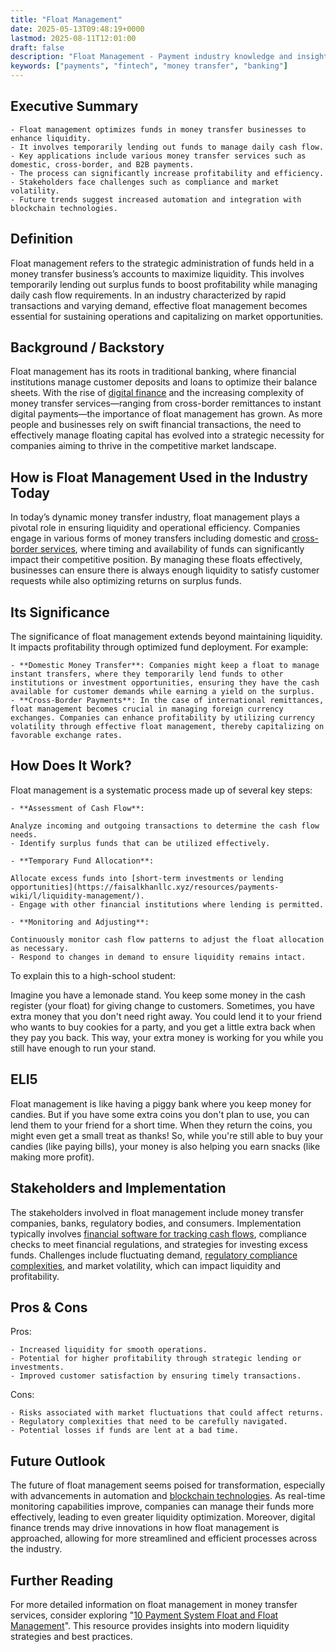 ```yaml
---
title: "Float Management"
date: 2025-05-13T09:48:19+0000
lastmod: 2025-08-11T12:01:00
draft: false
description: "Float Management - Payment industry knowledge and insights"
keywords: ["payments", "fintech", "money transfer", "banking"]
---
```


## Executive Summary

 	- Float management optimizes funds in money transfer businesses to enhance liquidity.
 	- It involves temporarily lending out funds to manage daily cash flow.
 	- Key applications include various money transfer services such as domestic, cross-border, and B2B payments.
 	- The process can significantly increase profitability and efficiency.
 	- Stakeholders face challenges such as compliance and market volatility.
 	- Future trends suggest increased automation and integration with blockchain technologies.

## Definition
Float management refers to the strategic administration of funds held in a money transfer business’s accounts to maximize liquidity. This involves temporarily lending out surplus funds to boost profitability while managing daily cash flow requirements. In an industry characterized by rapid transactions and varying demand, effective float management becomes essential for sustaining operations and capitalizing on market opportunities.
## Background / Backstory
Float management has its roots in traditional banking, where financial institutions manage customer deposits and loans to optimize their balance sheets. With the rise of [digital finance](https://faisalkhanllc.xyz/resources/payments-wiki/d/digital-finance/) and the increasing complexity of money transfer services—ranging from cross-border remittances to instant digital payments—the importance of float management has grown. As more people and businesses rely on swift financial transactions, the need to effectively manage floating capital has evolved into a strategic necessity for companies aiming to thrive in the competitive market landscape.
## How is Float Management Used in the Industry Today
In today’s dynamic money transfer industry, float management plays a pivotal role in ensuring liquidity and operational efficiency. Companies engage in various forms of money transfers including domestic and [cross-border services](https://faisalkhanllc.xyz/resources/payments-wiki/c/cross-border-payments/), where timing and availability of funds can significantly impact their competitive position. By managing these floats effectively, businesses can ensure there is always enough liquidity to satisfy customer requests while also optimizing returns on surplus funds.
## Its Significance
The significance of float management extends beyond maintaining liquidity. It impacts profitability through optimized fund deployment. For example:

 	- **Domestic Money Transfer**: Companies might keep a float to manage instant transfers, where they temporarily lend funds to other institutions or investment opportunities, ensuring they have the cash available for customer demands while earning a yield on the surplus.
 	- **Cross-Border Payments**: In the case of international remittances, float management becomes crucial in managing foreign currency exchanges. Companies can enhance profitability by utilizing currency volatility through effective float management, thereby capitalizing on favorable exchange rates.

## How Does It Work?
Float management is a systematic process made up of several key steps:

 	- **Assessment of Cash Flow**:

 	Analyze incoming and outgoing transactions to determine the cash flow needs.
 	- Identify surplus funds that can be utilized effectively.

 	- **Temporary Fund Allocation**:

 	Allocate excess funds into [short-term investments or lending opportunities](https://faisalkhanllc.xyz/resources/payments-wiki/l/liquidity-management/).
 	- Engage with other financial institutions where lending is permitted.

 	- **Monitoring and Adjusting**:

 	Continuously monitor cash flow patterns to adjust the float allocation as necessary.
 	- Respond to changes in demand to ensure liquidity remains intact.

To explain this to a high-school student:

Imagine you have a lemonade stand. You keep some money in the cash register (your float) for giving change to customers. Sometimes, you have extra money that you don't need right away. You could lend it to your friend who wants to buy cookies for a party, and you get a little extra back when they pay you back. This way, your extra money is working for you while you still have enough to run your stand.
## ELI5
Float management is like having a piggy bank where you keep money for candies. But if you have some extra coins you don't plan to use, you can lend them to your friend for a short time. When they return the coins, you might even get a small treat as thanks! So, while you're still able to buy your candies (like paying bills), your money is also helping you earn snacks (like making more profit).
## Stakeholders and Implementation
The stakeholders involved in float management include money transfer companies, banks, regulatory bodies, and consumers. Implementation typically involves [financial software for tracking cash flows](https://faisalkhanllc.xyz/resources/payments-wiki/s/software-for-money-transfer-business/), compliance checks to meet financial regulations, and strategies for investing excess funds. Challenges include fluctuating demand, [regulatory compliance complexities](https://faisalkhanllc.xyz/resources/payments-wiki/c/compliance-program/), and market volatility, which can impact liquidity and profitability.
## Pros & Cons
Pros:

 	- Increased liquidity for smooth operations.
 	- Potential for higher profitability through strategic lending or investments.
 	- Improved customer satisfaction by ensuring timely transactions.

Cons:

 	- Risks associated with market fluctuations that could affect returns.
 	- Regulatory complexities that need to be carefully navigated.
 	- Potential losses if funds are lent at a bad time.

## Future Outlook
The future of float management seems poised for transformation, especially with advancements in automation and [blockchain technologies](https://faisalkhanllc.xyz/resources/payments-wiki/b/blockchain-technology/). As real-time monitoring capabilities improve, companies can manage their funds more effectively, leading to even greater liquidity optimization. Moreover, digital finance trends may drive innovations in how float management is approached, allowing for more streamlined and efficient processes across the industry.
## Further Reading
For more detailed information on float management in money transfer services, consider exploring "[10 Payment System Float and Float Management](https://www.elibrary.imf.org/display/book/9781557753861/ch10.xml)". This resource provides insights into modern liquidity strategies and best practices.